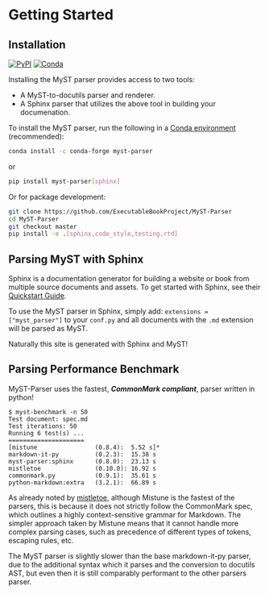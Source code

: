 # Getting Started

## Installation

[![PyPI][pypi-badge]][pypi-link]
[![Conda][conda-badge]][conda-link]

Installing the MyST parser provides access to two tools:

* A MyST-to-docutils parser and renderer.
* A Sphinx parser that utilizes the above tool in building your documenation.

To install the MyST parser, run the following in a
[Conda environment](https://docs.conda.io) (recommended):

```bash
conda install -c conda-forge myst-parser
```

or

```bash
pip install myst-parser[sphinx]
```

Or for package development:

```bash
git clone https://github.com/ExecutableBookProject/MyST-Parser
cd MyST-Parser
git checkout master
pip install -e .[sphinx,code_style,testing,rtd]
```

[pypi-badge]: https://img.shields.io/pypi/v/myst-parser.svg
[pypi-link]: https://pypi.org/project/myst-parser
[conda-badge]: https://anaconda.org/conda-forge/myst-parser/badges/version.svg
[conda-link]: https://anaconda.org/conda-forge/myst-parser

## Parsing MyST with Sphinx

Sphinx is a documentation generator for building a website or book from multiple source documents and assets. To get started with Sphinx, see their [Quickstart Guide](https://www.sphinx-doc.org/en/master/usage/quickstart.html).

To use the MyST parser in Sphinx, simply add: `extensions = ["myst_parser"]` to your `conf.py` and all documents with the `.md` extension will be parsed as MyST.

Naturally this site is generated with Sphinx and MyST!

## Parsing Performance Benchmark

MyST-Parser uses the fastest, __*CommonMark compliant*__, parser written in python!

    $ myst-benchmark -n 50
    Test document: spec.md
    Test iterations: 50
    Running 6 test(s) ...
    =====================
    [mistune                (0.8.4):  5.52 s]*
    markdown-it-py          (0.2.3):  15.38 s
    myst-parser:sphinx      (0.8.0):  23.13 s
    mistletoe               (0.10.0): 16.92 s
    commonmark.py           (0.9.1):  35.61 s
    python-markdown:extra   (3.2.1):  66.89 s

As already noted by [mistletoe](https://github.com/miyuchina/mistletoe#performance),
although Mistune is the fastest of the parsers,
this is because it does not strictly follow the CommonMark spec,
which outlines a highly context-sensitive grammar for Markdown.
The simpler approach taken by Mistune  means that it cannot handle more
complex parsing cases, such as precedence of different types of tokens, escaping rules, etc.

The MyST parser is slightly slower than the base markdown-it-py parser, due to the additional syntax which it parses and the conversion to docutils AST,
but even then it is still comparably performant to the other parsers parser.

